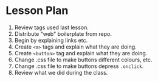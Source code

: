 # Lesson Plan
1. Review tags used last lesson. 
2. Distribute "web" boilerplate from repo. 
3. Begin by explaining links etc.
4. Create `<a>` tags and explain what they are doing.
5. Create `<button>` tag and explain what they are doing.
6. Change .css file to make buttons different colours, etc.
7. Change .css file to make buttons depress `.onclick`.
8. Review what we did during the class.
